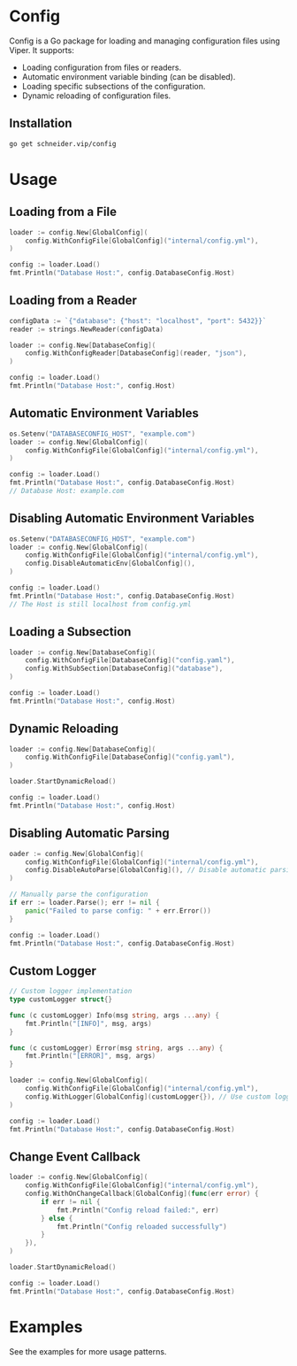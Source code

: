 # Config

Config is a Go package for loading and managing configuration files using Viper. It supports:

- Loading configuration from files or readers.
- Automatic environment variable binding (can be disabled).
- Loading specific subsections of the configuration.
- Dynamic reloading of configuration files.

## Installation

```bash
go get schneider.vip/config
```

# Usage
## Loading from a File
```go
loader := config.New[GlobalConfig](
    config.WithConfigFile[GlobalConfig]("internal/config.yml"),
)

config := loader.Load()
fmt.Println("Database Host:", config.DatabaseConfig.Host)
```

## Loading from a Reader
```go
configData := `{"database": {"host": "localhost", "port": 5432}}`
reader := strings.NewReader(configData)

loader := config.New[DatabaseConfig](
    config.WithConfigReader[DatabaseConfig](reader, "json"),
)

config := loader.Load()
fmt.Println("Database Host:", config.Host)
```

## Automatic Environment Variables
```go
os.Setenv("DATABASECONFIG_HOST", "example.com")
loader := config.New[GlobalConfig](
    config.WithConfigFile[GlobalConfig]("internal/config.yml"),
)

config := loader.Load()
fmt.Println("Database Host:", config.DatabaseConfig.Host)
// Database Host: example.com
```

## Disabling Automatic Environment Variables
```go
os.Setenv("DATABASECONFIG_HOST", "example.com")
loader := config.New[GlobalConfig](
    config.WithConfigFile[GlobalConfig]("internal/config.yml"),
    config.DisableAutomaticEnv[GlobalConfig](),
)

config := loader.Load()
fmt.Println("Database Host:", config.DatabaseConfig.Host)
// The Host is still localhost from config.yml 
```

## Loading a Subsection

```go
loader := config.New[DatabaseConfig](
    config.WithConfigFile[DatabaseConfig]("config.yaml"),
    config.WithSubSection[DatabaseConfig]("database"),
)

config := loader.Load()
fmt.Println("Database Host:", config.Host)
```

## Dynamic Reloading

```go
loader := config.New[DatabaseConfig](
    config.WithConfigFile[DatabaseConfig]("config.yaml"),
)

loader.StartDynamicReload()

config := loader.Load()
fmt.Println("Database Host:", config.Host)
```

## Disabling Automatic Parsing

```go
oader := config.New[GlobalConfig](
    config.WithConfigFile[GlobalConfig]("internal/config.yml"),
    config.DisableAutoParse[GlobalConfig](), // Disable automatic parsing prevents panic on error
)

// Manually parse the configuration
if err := loader.Parse(); err != nil {
    panic("Failed to parse config: " + err.Error())
}

config := loader.Load()
fmt.Println("Database Host:", config.DatabaseConfig.Host)
```

## Custom Logger

```go
// Custom logger implementation
type customLogger struct{}

func (c customLogger) Info(msg string, args ...any) {
    fmt.Println("[INFO]", msg, args)
}

func (c customLogger) Error(msg string, args ...any) {
    fmt.Println("[ERROR]", msg, args)
}

loader := config.New[GlobalConfig](
    config.WithConfigFile[GlobalConfig]("internal/config.yml"),
    config.WithLogger[GlobalConfig](customLogger{}), // Use custom logger
)

config := loader.Load()
fmt.Println("Database Host:", config.DatabaseConfig.Host)
```

## Change Event Callback

```go
loader := config.New[GlobalConfig](
    config.WithConfigFile[GlobalConfig]("internal/config.yml"),
    config.WithOnChangeCallback[GlobalConfig](func(err error) {
        if err != nil {
            fmt.Println("Config reload failed:", err)
        } else {
            fmt.Println("Config reloaded successfully")
        }
    }),
)

loader.StartDynamicReload()

config := loader.Load()
fmt.Println("Database Host:", config.DatabaseConfig.Host)
```

# Examples
See the examples for more usage patterns.

